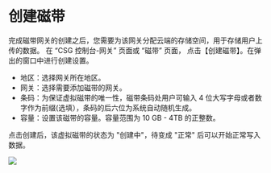 # 创建磁带

完成磁带网关的创建之后，您需要为该网关分配云端的存储空间，用于存储用户上传的数据。
在 “CSG 控制台-网关” 页面或 “磁带” 页面， 点击【创建磁带】。在弹出的窗口中进行创建设置。

* 地区：选择网关所在地区。
* 网关：选择需要添加磁带的网关。
* 条码：为保证虚拟磁带的唯一性，磁带条码处用户可输入 4 位大写字母或者数字作为前缀(选填），条码的后六位为系统自动随机生成。
* 容量：设置该磁带的容量。容量范围为 10 GB - 4TB 的正整数。

点击创建后，该虚拟磁带的状态为 "创建中"，待变成 "正常" 后可以开始正常写入数据。

 ![](http://imgcache.tcecqpoc.fsphere.cn/image/mc.qcloudimg.com/static/img/f0e858675e7683ae7f65fea4566910c7/image.png)   

